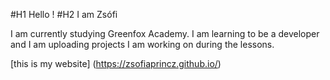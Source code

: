 #H1 Hello !
#H2 I am Zsófi

I am currently studying Greenfox Academy. I am learning to be a developer and I am uploading projects I am working on during the lessons.

[this is my website] (https://zsofiaprincz.github.io/)


